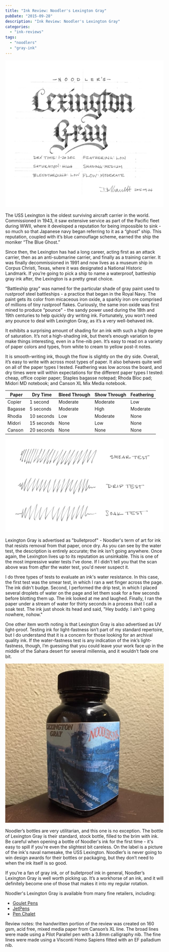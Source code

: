 ```yaml
---
title: "Ink Review: Noodler's Lexington Gray"
pubDate: "2015-09-28"
description: "Ink Review: Noodler's Lexington Gray"
categories:
  - "ink-reviews"
tags:
  - "noodlers"
  - "gray-ink"
---
```


![Noodler's Lexington Gray](exemplar.jpeg)

The USS Lexington is the oldest surviving aircraft carrier in the world. Commissioned in 1943, it saw extensive service as part of the Pacific fleet during WWII, where it developed a reputation for being impossible to sink - so much so that Japanese navy began referring to it as a “ghost” ship. This reputation, coupled with it’s blue camouflage scheme, earned the ship the moniker “The Blue Ghost.”

Since then, the Lexington has had a long career, acting first as an attack carrier, then as an anti-submarine carrier, and finally as a training carrier. It was finally decommissioned in 1991 and now lives as a museum ship in Corpus Christi, Texas, where it was designated a National Historic Landmark. If you’re going to pick a ship to name a waterproof, battleship gray ink after, the Lexington is a pretty great choice.

“Battleship gray" was named for the particular shade of gray paint used to rustproof steel battleships - a practice that began in the Royal Navy. The paint gets its color from micaceous iron oxide, a sparkly iron ore comprised of millions of tiny rustproof flakes. Curiously, the same iron oxide was first mined to produce “pounce" - the sandy power used during the 18th and 19th centuries to help quickly dry writing ink. Fortunately, you won’t need any pounce to deal with Lexington Gray, as it’s a very well-behaved ink.

It exhibits a surprising amount of shading for an ink with such a high degree of saturation. It’s not a high-shading ink, but there’s enough variation to make things interesting, even in a fine-nib pen. It’s easy to read on a variety of paper colors and types, from white to cream to yellow post-it notes.

It is smooth-writing ink, though the flow is slightly on the dry side. Overall, it’s easy to write with across most types of paper. It also behaves quite well on all of the paper types I tested. Feathering was low across the board, and dry times were will within expectations for the different paper types I tested: cheap, office copier paper; Staples bagasse notepad; Rhoda Bloc pad; Midori MD notebook; and Canson XL Mix Media notebook.

| Paper | Dry Time | Bleed Through | Show Through | Feathering |
| --- | --- | --- | --- | --- |
| Copier | 1 second | Moderate | Moderate | Low |
| Bagasse | 5 seconds | Moderate | High | Moderate |
| Rhodia | 10 seconds | Low | Moderate | None |
| Midori | 15 seconds | None | Low | None |
| Canson | 20 seconds | None | None | None |

![Noodler's Lexington Gray water test](durability.jpeg)

Lexington Gray is advertised as "bulletproof" - Noodler's term of art for ink that resists removal from that paper, once dry. As you can see by the water test, the description is entirely accurate; the ink isn't going anywhere. Once again, the Lexington lives up to its reputation as unsinkable. This is one of the most impressive water tests I've done. If I didn't tell you that the scan above was from _after_ the water test, you'd never suspect it.

I do three types of tests to evaluate an ink's water resistance. In this case, the first test was the smear test, in which I ran a wet finger across the page. The ink didn't budge. Second, I performed the drip test, in which I placed several droplets of water on the page and let them soak for a few seconds before blotting them up. The ink looked at me and laughed. Finally, I ran the paper under a stream of water for thirty seconds in a process that I call a soak test. The ink just shook its head and said, "Hey buddy. I ain't going nowhere, nohow."

One other item worth noting is that Lexington Gray is also advertised as UV light-proof. Testing ink for light-fastness isn’t part of my standard repertoire, but I do understand that it is a concern for those looking for an archival quality ink. If the water-fastness test is any indication of the ink’s light-fastness, though, I’m guessing that you could leave your work face up in the middle of the Sahara desert for several millennia, and it wouldn’t fade one bit.

![Noodler's Lexington Gray bottle](bottle.jpg)

Noodler’s bottles are very utilitarian, and this one is no exception. The bottle of Lexington Gray is their standard, stock bottle, filled to the brim with ink. Be careful when opening a bottle of Noodler's ink for the first time - it's easy to spill if you're even the slightest bit careless. On the label is a picture of the ink's naval namesake, the USS Lexington. Noodler’s is never going to win design awards for their bottles or packaging, but they don’t need to when the ink itself is so good.

If you’re a fan of gray ink, or of bulletproof ink in general, Noodler’s Lexington Gray is well worth picking up. It’s a workhorse of an ink, and it will definitely become one of those that makes it into my regular rotation.

Noodler's Lexington Gray is available from many fine retailers, including:

- [Goulet Pens](http://www.gouletpens.com/noodlers-lexington-gray-3oz-bottled-fountain-pen-ink/p/N19042)
- [JetPens](http://www.jetpens.com/Noodler-s-Ink-Specialty-Color-Ink-3-oz-Bottle-Lexington-Gray-Bulletproof/pd/3317)
- [Pen Chalet](https://www.penchalet.com/ink_refills/fountain_pen_ink/noodlers_bottled_ink.html)

Review notes: the handwritten portion of the review was created on 160 gsm, acid free, mixed media paper from Canson’s XL line. The broad lines were made using a Pilot Parallel pen with a 3.8mm calligraphy nib. The fine lines were made using a Visconti Homo Sapiens fitted with an EF palladium nib.
